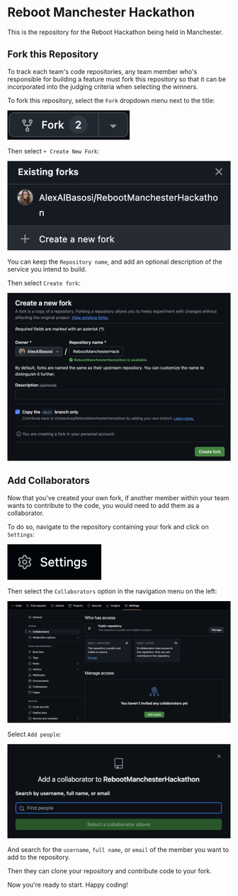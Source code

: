 # Reboot Manchester Hackathon

This is the repository for the Reboot Hackathon being held in Manchester.

## Fork this Repository

To track each team's code repositories, any team member who's responsible for building a feature must fork this repository so that it can be incorporated into the judging criteria when selecting the winners.

To fork this repository, select the `Fork` dropdown menu next to the title:

![](./images/fork.png)

Then select `+ Create New Fork`:

![](./images/create-new-fork.png)

You can keep the `Repository name`, and add an optional description of the service you intend to build.

Then select `Create fork`:

![](./images/create-fork.png)

## Add Collaborators

Now that you've created your own fork, if another member within your team wants to contribute to the code, you would need to add them as a collaborator.

To do so, navigate to the repository containing your fork and click on `Settings`:

![](./images/settings.png)

Then select the `Collaborators` option in the navigation menu on the left:

![](./images/collaborators.png)

Select `Add people`:

![](./images/add-people.png)

And search for the `username`, `full name`, or `email` of the member you want to add to the repository.

Then they can clone your repository and contribute code to your fork.

Now you're ready to start. Happy coding!
